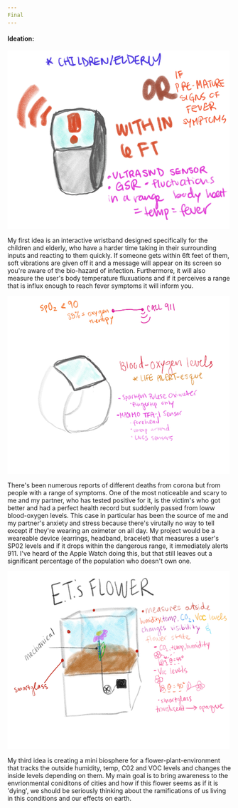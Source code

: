```yaml
---
Final
---
```


#### Ideation:

<img src ="/img/wristband.JPG" width="500" height= "400"> 

My first idea is an interactive wristband designed specifically for the children and elderly, who have a harder time taking in
their surrounding inputs and reacting to them quickly. If someone gets within 6ft feet of them, soft vibrations are given off 
it and a message will appear on its screen so you're aware of the bio-hazard of infection. Furthermore, it will also
measure the user's body temperature fluxuations and if it perceives a range that is influx enough to reach fever symptoms
it will inform you.


<img src ="/img/wristband2.JPG" width="500" height= "400"> 

There's been numerous reports of different deaths from corona but from people with a range of symptoms. One of the most noticeable and scary to me and my partner, who has tested positive for it, is the victim's who got better and had a perfect health record but suddenly passed from loww blood-oxygen levels. This case in particular has been the source of me and my partner's anxiety and stress because there's virutally no way to tell except if they're wearing an oximeter on all day. My project would be a weareable device (earrings, headband, bracelet) that measures a user's SP02 levels and if it drops within the dangerous range, it immediately alerts 911. I've heard of the Apple Watch doing this, but that still leaves out a significant percentage of the population who doesn't own one. 


<img src ="/img/ETs Flower 2.JPG" width="500" height= "400"> 

My third idea is creating a mini biosphere for a flower-plant-environment that tracks the outside humidity, temp, C02 and VOC levels and changes the inside levels depending on them. My main goal is to bring awareness to the envrionmental coniditons of cities and how if this flower seems as if it is 'dying', we should be seriously thinking about the ramifications of us living in this conditions and our effects on earth. 




